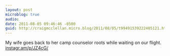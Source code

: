 ```yaml
---
layout: post
microblog: true
audio: 
date: 2011-08-05 09:46:46 -0500
guid: http://craigmcclellan.micro.blog/2011/08/05/t99491539222405121.html
---
```

My wife goes back to her camp counselor roots while waiting on our flight.  [instagr.am/p/JZ4cG/](http://instagr.am/p/JZ4cG/)

